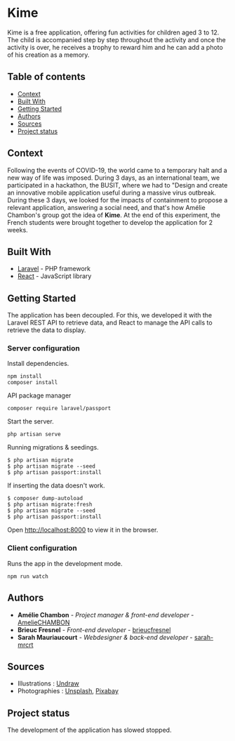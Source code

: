 # Kime
Kime is a free application, offering fun activities for children aged 3 to 12. The child is accompanied step by step throughout the activity and once the activity is over, he receives a trophy to reward him and he can add a photo of his creation as a memory.

## Table of contents
* [Context](#context)
* [Built With](#built-with)
* [Getting Started](#getting-started)
* [Authors](#authors)
* [Sources](#sources)
* [Project status](#project-status)

## Context
Following the events of COVID-19, the world came to a temporary halt and a new way of life was imposed. During 3 days, as an international team, we participated in a hackathon, the BUSIT, where we had to "Design and create an innovative mobile application useful during a massive virus outbreak. During these 3 days, we looked for the impacts of containment to propose a relevant application, answering a social need, and that's how Amélie Chambon's group got the idea of **Kime**.
At the end of this experiment, the French students were brought together to develop the application for 2 weeks.

## Built With

* [Laravel](https://laravel.com/) - PHP framework
* [React](https://fr.reactjs.org/) - JavaScript library

## Getting Started
The application has been decoupled. For this, we developed it with the Laravel REST API to retrieve data, and React to manage the API calls to retrieve the data to display.

### Server configuration

Install dependencies.

```
npm install
composer install
```

API package manager

```
composer require laravel/passport
```

Start the server.

```
php artisan serve
```

Running migrations & seedings.

```shell
$ php artisan migrate
$ php artisan migrate --seed
$ php artisan passport:install
```

If inserting the data doesn't work.

```shell
$ composer dump-autoload 
$ php artisan migrate:fresh
$ php artisan migrate --seed
$ php artisan passport:install
```

Open [http://localhost:8000](http://localhost:8000) to view it in the browser.


### Client configuration

Runs the app in the development mode.

```
npm run watch
```

## Authors

* **Amélie Chambon** - *Project manager & front-end developer* - [AmelieCHAMBON](https://github.com/AmelieCHAMBON)
* **Brieuc Fresnel** - *Front-end developer* - [brieucfresnel](https://github.com/brieucfresnel)
* **Sarah Mauriaucourt** - *Webdesigner & back-end developer* - [sarah-mrcrt](https://github.com/sarah-mrcrt)

## Sources
* Illustrations : [Undraw](https://undraw.co/)
* Photographies : [Unsplash](https://unsplash.com/), [Pixabay](https://pixabay.com/)

## Project status
The development of the application has slowed stopped.
